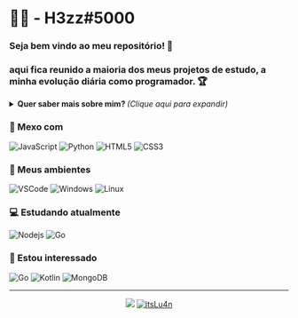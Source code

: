 # :man_technologist: - H3zz#5000

### Seja bem vindo ao meu repositório! 👋 
### aqui fica reunido a maioria dos meus projetos de estudo, a minha evolução diária como programador. 🏆

<details>
<summary> <b> Quer saber mais sobre mim? </b> <i>(Clique aqui para expandir)</i> </summary>

### 📖 Sobre mim
Comecei aprender programação por ajuda de um amigo meu e comecei a me interessar por isso estou sempre querendo evoluir mais e
sempre estudando.
</details>

### 💼 Mexo com
![JavaScript](https://img.shields.io/badge/-JavaScript-F7B93E?style=flat-square&logo=javascript&logoColor=fff)
![Python](https://img.shields.io/badge/python-%233776AB.svg?&style=flat-square&logo=python&logoColor=white)
![HTML5](https://img.shields.io/badge/-HTML5-E34F26?style=flat-square&logo=html5&logoColor=white)
![CSS3](https://img.shields.io/badge/-CSS3-549FDE?style=flat-square&logo=css3&logoColor=white)

### 💼 Meus ambientes
![VSCode](https://img.shields.io/badge/-VSCode-0085D1?style=flat-square&logo=visual-studio-code&logoColor=white)
![Windows](https://img.shields.io/badge/-Windows-00ADEF?style=flat-square&logo=windows&logoColor=white)
![Linux](https://img.shields.io/badge/-Linux-f5c022?style=flat-square&logo=linux&logoColor=141414)

### 💻 Estudando atualmente
![Nodejs](https://img.shields.io/badge/-Node.js-43853d?style=flat-square&logo=Node.js&logoColor=white)
![Go](https://img.shields.io/badge/-Go-69d7e2?style=flat-square&logo=go&logoColor=white)

### 👀 Estou interessado
![Go](https://img.shields.io/badge/-Go-69d7e4?style=flat-square&logo=go&logoColor=white)
![Kotlin](https://img.shields.io/badge/-Kotlin-1c8dd8?style=flat-square&logo=kotlin&logoColor=ffa808)
![MongoDB](https://img.shields.io/badge/-MongoDB-13aa52?style=flat-square&logo=mongodb&logoColor=white)


---
<p align = "center">
  <a href="https://github.com/itsLu4n"><img src="https://github-readme-stats.vercel.app/api/top-langs/?username=H3zz&layout=compact&theme=dark"/></a> 
  <a href="https://github.com/itsLu4n"><img src="https://github-readme-stats.vercel.app/api?username=H3zzn&show_icons=true&theme=dark&include_all_commits=true&count_private=true" alt="itsLu4n"/></a>
</p> 


